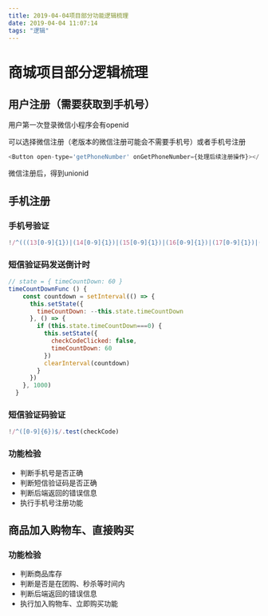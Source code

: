 ```yaml
---
title: 2019-04-04项目部分功能逻辑梳理
date: 2019-04-04 11:07:14
tags: "逻辑"
---
```

# 商城项目部分逻辑梳理

## 用户注册（需要获取到手机号）

用户第一次登录微信小程序会有openid

可以选择微信注册（老版本的微信注册可能会不需要手机号）或者手机号注册

``` js
<Button open-type='getPhoneNumber' onGetPhoneNumber={处理后续注册操作}></Button>
```

微信注册后，得到unionid

## 手机注册

### 手机号验证

``` js
!/^(((13[0-9]{1})|(14[0-9]{1})|(15[0-9]{1})|(16[0-9]{1})|(17[0-9]{1})|(18[0-9]{1})|(19[0-9]{1}))+\d{8})$/.test(phoneNumber)
```

### 短信验证码发送倒计时

``` js
// state = { timeCountDown: 60 }
timeCountDownFunc () {
    const countdown = setInterval(() => {
      this.setState({
        timeCountDown: --this.state.timeCountDown
      }, () => {
        if (this.state.timeCountDown===0) {
          this.setState({
            checkCodeClicked: false,
            timeCountDown: 60
          })
          clearInterval(countdown)
        }
      })
    }, 1000)
  }
```

### 短信验证码验证

``` js
!/^([0-9]{6})$/.test(checkCode)
```

### 功能检验

- 判断手机号是否正确
- 判断短信验证码是否正确
- 判断后端返回的错误信息
- 执行手机号注册功能

## 商品加入购物车、直接购买

### 功能检验

- 判断商品库存
- 判断是否是在团购、秒杀等时间内
- 判断后端返回的错误信息
- 执行加入购物车、立即购买功能